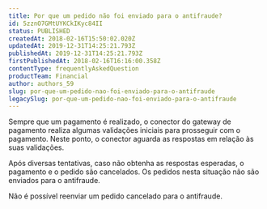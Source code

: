 ```yaml
---
title: Por que um pedido não foi enviado para o antifraude?
id: 5zznO7GMtUYKCkIKyc84II
status: PUBLISHED
createdAt: 2018-02-16T15:50:02.020Z
updatedAt: 2019-12-31T14:25:21.793Z
publishedAt: 2019-12-31T14:25:21.793Z
firstPublishedAt: 2018-02-16T16:16:00.358Z
contentType: frequentlyAskedQuestion
productTeam: Financial
author: authors_59
slug: por-que-um-pedido-nao-foi-enviado-para-o-antifraude
legacySlug: por-que-um-pedido-nao-foi-enviado-para-o-antifraude
---
```


Sempre que um pagamento é realizado, o conector do gateway de pagamento realiza algumas validações iniciais para prosseguir com o pagamento.  Neste ponto, o conector aguarda as respostas em relação às suas validações. 

Após diversas tentativas, caso não obtenha as respostas esperadas, o pagamento e o pedido são cancelados. Os pedidos nesta situação não são enviados para o antifraude.

<div class="alert alert-warning">
Não é possível reenviar um pedido cancelado para o antifraude.
</div>



